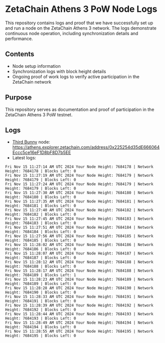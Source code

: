 # ZetaChain Athens 3 PoW Node Logs
This repository contains logs and proof that we have successfully set up and run a node on the ZetaChain Athens 3 network. The logs demonstrate continuous node operation, including synchronization details and performance.

## Contents
- Node setup information
- Synchronization logs with block height details
- Ongoing proof of work logs to verify active participation in the ZetaChain network

## Purpose
This repository serves as documentation and proof of participation in the ZetaChain Athens 3 PoW testnet.

## Logs

- [Third Bunny](https://thirdbunny.xyz/) node: https://athens.explorer.zetachain.com/address/0x225254d35dE666064Eccc5ce16eF1D8bF8D7b5EE
- Latest logs:
```
Fri Nov 15 11:27:14 AM UTC 2024 Your Node Height: 7684178 | Network Height: 7684178 | Blocks Left: 0
Fri Nov 15 11:27:19 AM UTC 2024 Your Node Height: 7684179 | Network Height: 7684179 | Blocks Left: 0
Fri Nov 15 11:27:24 AM UTC 2024 Your Node Height: 7684179 | Network Height: 7684179 | Blocks Left: 0
Fri Nov 15 11:27:30 AM UTC 2024 Your Node Height: 7684180 | Network Height: 7684180 | Blocks Left: 0
Fri Nov 15 11:27:35 AM UTC 2024 Your Node Height: 7684181 | Network Height: 7684181 | Blocks Left: 0
Fri Nov 15 11:27:40 AM UTC 2024 Your Node Height: 7684182 | Network Height: 7684182 | Blocks Left: 0
Fri Nov 15 11:27:45 AM UTC 2024 Your Node Height: 7684183 | Network Height: 7684183 | Blocks Left: 0
Fri Nov 15 11:27:51 AM UTC 2024 Your Node Height: 7684184 | Network Height: 7684184 | Blocks Left: 0
Fri Nov 15 11:27:56 AM UTC 2024 Your Node Height: 7684185 | Network Height: 7684185 | Blocks Left: 0
Fri Nov 15 11:28:02 AM UTC 2024 Your Node Height: 7684186 | Network Height: 7684186 | Blocks Left: 0
Fri Nov 15 11:28:07 AM UTC 2024 Your Node Height: 7684187 | Network Height: 7684187 | Blocks Left: 0
Fri Nov 15 11:28:12 AM UTC 2024 Your Node Height: 7684188 | Network Height: 7684188 | Blocks Left: 0
Fri Nov 15 11:28:17 AM UTC 2024 Your Node Height: 7684188 | Network Height: 7684189 | Blocks Left: 1
Fri Nov 15 11:28:23 AM UTC 2024 Your Node Height: 7684189 | Network Height: 7684189 | Blocks Left: 0
Fri Nov 15 11:28:28 AM UTC 2024 Your Node Height: 7684190 | Network Height: 7684190 | Blocks Left: 0
Fri Nov 15 11:28:33 AM UTC 2024 Your Node Height: 7684191 | Network Height: 7684191 | Blocks Left: 0
Fri Nov 15 11:28:39 AM UTC 2024 Your Node Height: 7684192 | Network Height: 7684192 | Blocks Left: 0
Fri Nov 15 11:28:44 AM UTC 2024 Your Node Height: 7684193 | Network Height: 7684193 | Blocks Left: 0
Fri Nov 15 11:28:49 AM UTC 2024 Your Node Height: 7684194 | Network Height: 7684194 | Blocks Left: 0
Fri Nov 15 11:28:55 AM UTC 2024 Your Node Height: 7684195 | Network Height: 7684195 | Blocks Left: 0
```
